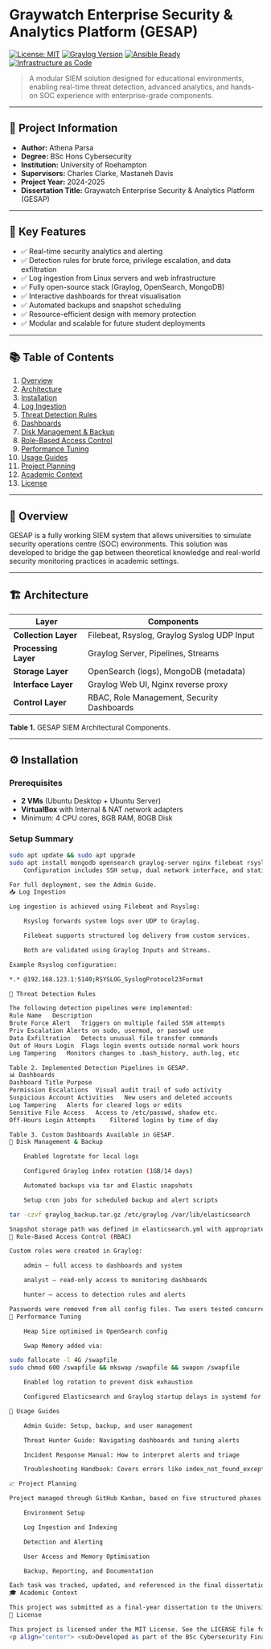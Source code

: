 # Graywatch Enterprise Security & Analytics Platform (GESAP)

[![License: MIT](https://img.shields.io/badge/License-MIT-blue.svg)](https://opensource.org/licenses/MIT)
[![Graylog Version](https://img.shields.io/badge/Graylog-5.1-brightgreen.svg)](https://www.graylog.org/)
[![Ansible Ready](https://img.shields.io/badge/Ansible-Ready-red.svg)](https://www.ansible.com/)
[![Infrastructure as Code](https://img.shields.io/badge/IaC-Terraform-purple.svg)](https://www.terraform.io/)

> A modular SIEM solution designed for educational environments, enabling real-time threat detection, advanced analytics, and hands-on SOC experience with enterprise-grade components.

---

## 📌 Project Information

- **Author:** Athena Parsa  
- **Degree:** BSc Hons Cybersecurity  
- **Institution:** University of Roehampton  
- **Supervisors:** Charles Clarke, Mastaneh Davis  
- **Project Year:** 2024-2025  
- **Dissertation Title:** Graywatch Enterprise Security & Analytics Platform (GESAP)

---

## 🌟 Key Features

- ✅ Real-time security analytics and alerting  
- ✅ Detection rules for brute force, privilege escalation, and data exfiltration  
- ✅ Log ingestion from Linux servers and web infrastructure  
- ✅ Fully open-source stack (Graylog, OpenSearch, MongoDB)  
- ✅ Interactive dashboards for threat visualisation  
- ✅ Automated backups and snapshot scheduling  
- ✅ Resource-efficient design with memory protection  
- ✅ Modular and scalable for future student deployments  

---

## 📚 Table of Contents

1. [Overview](#overview)  
2. [Architecture](#architecture)  
3. [Installation](#installation)  
4. [Log Ingestion](#log-ingestion)  
5. [Threat Detection Rules](#threat-detection-rules)  
6. [Dashboards](#dashboards)  
7. [Disk Management & Backup](#disk-management--backup)  
8. [Role-Based Access Control](#role-based-access-control)  
9. [Performance Tuning](#performance-tuning)  
10. [Usage Guides](#usage-guides)  
11. [Project Planning](#project-planning)  
12. [Academic Context](#academic-context)  
13. [License](#license)  

---

## 🧠 Overview

GESAP is a fully working SIEM system that allows universities to simulate security operations centre (SOC) environments. This solution was developed to bridge the gap between theoretical knowledge and real-world security monitoring practices in academic settings.

---

## 🏗️ Architecture

| Layer                    | Components                                       |
|--------------------------|--------------------------------------------------|
| **Collection Layer**     | Filebeat, Rsyslog, Graylog Syslog UDP Input     |
| **Processing Layer**     | Graylog Server, Pipelines, Streams              |
| **Storage Layer**        | OpenSearch (logs), MongoDB (metadata)           |
| **Interface Layer**      | Graylog Web UI, Nginx reverse proxy             |
| **Control Layer**        | RBAC, Role Management, Security Dashboards      |

**Table 1.** GESAP SIEM Architectural Components.

---

## ⚙️ Installation

### Prerequisites

- **2 VMs** (Ubuntu Desktop + Ubuntu Server)  
- **VirtualBox** with Internal & NAT network adapters  
- Minimum: 4 CPU cores, 8GB RAM, 80GB Disk  

### Setup Summary

```bash
sudo apt update && sudo apt upgrade
sudo apt install mongodb opensearch graylog-server nginx filebeat rsyslog
    Configuration includes SSH setup, dual network interface, and static IP binding between VMs.

For full deployment, see the Admin Guide.
📥 Log Ingestion

Log ingestion is achieved using Filebeat and Rsyslog:

    Rsyslog forwards system logs over UDP to Graylog.

    Filebeat supports structured log delivery from custom services.

    Both are validated using Graylog Inputs and Streams.

Example Rsyslog configuration:

*.* @192.168.123.1:5140;RSYSLOG_SyslogProtocol23Format

🚨 Threat Detection Rules

The following detection pipelines were implemented:
Rule Name	Description
Brute Force Alert	Triggers on multiple failed SSH attempts
Priv Escalation	Alerts on sudo, usermod, or passwd use
Data Exfiltration	Detects unusual file transfer commands
Out of Hours Login	Flags login events outside normal work hours
Log Tampering	Monitors changes to .bash_history, auth.log, etc

Table 2. Implemented Detection Pipelines in GESAP.
📊 Dashboards
Dashboard Title	Purpose
Permission Escalations	Visual audit trail of sudo activity
Suspicious Account Activities	New users and deleted accounts
Log Tampering	Alerts for cleared logs or edits
Sensitive File Access	Access to /etc/passwd, shadow etc.
Off-Hours Login Attempts	Filtered logins by time of day

Table 3. Custom Dashboards Available in GESAP.
🧠 Disk Management & Backup

    Enabled logrotate for local logs

    Configured Graylog index rotation (1GB/14 days)

    Automated backups via tar and Elastic snapshots

    Setup cron jobs for scheduled backup and alert scripts

tar -czvf graylog_backup.tar.gz /etc/graylog /var/lib/elasticsearch

Snapshot storage path was defined in elasticsearch.yml with appropriate permissions.
🔐 Role-Based Access Control (RBAC)

Custom roles were created in Graylog:

    admin – full access to dashboards and system

    analyst – read-only access to monitoring dashboards

    hunter – access to detection rules and alerts

Passwords were removed from all config files. Two users tested concurrently using separate sessions.
🧠 Performance Tuning

    Heap Size optimised in OpenSearch config

    Swap Memory added via:

sudo fallocate -l 4G /swapfile
sudo chmod 600 /swapfile && mkswap /swapfile && swapon /swapfile

    Enabled log rotation to prevent disk exhaustion

    Configured Elasticsearch and Graylog startup delays in systemd for stable boot

📘 Usage Guides

    Admin Guide: Setup, backup, and user management

    Threat Hunter Guide: Navigating dashboards and tuning alerts

    Incident Response Manual: How to interpret alerts and triage

    Troubleshooting Handbook: Covers errors like index_not_found_exception, MongoDB failures, and snapshot issues

📈 Project Planning

Project managed through GitHub Kanban, based on five structured phases:

    Environment Setup

    Log Ingestion and Indexing

    Detection and Alerting

    User Access and Memory Optimisation

    Backup, Reporting, and Documentation

Each task was tracked, updated, and referenced in the final dissertation.
🎓 Academic Context

This project was submitted as a final-year dissertation to the University of Roehampton, demonstrating a modular SIEM platform for academic training. The system is deployable, robust, and intended for multi-user student interaction with built-in performance protections and documentation.
📄 License

This project is licensed under the MIT License. See the LICENSE file for details.
<p align="center"> <sub>Developed as part of the BSc Cybersecurity Final Year Project</sub><br> <sub>© 2025 Athena Parsa | University of Roehampton</sub> </p> ```
